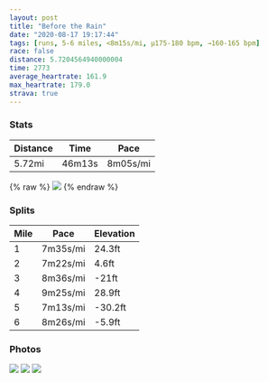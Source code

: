 ```yaml
---
layout: post
title: "Before the Rain"
date: "2020-08-17 19:17:44"
tags: [runs, 5-6 miles, <8m15s/mi, μ175-180 bpm, →160-165 bpm]
race: false
distance: 5.7204564940000004
time: 2773
average_heartrate: 161.9
max_heartrate: 179.0
strava: true
---
```


### Stats

| Distance | Time | Pace |
|----------|------|------|
|5.72mi|46m13s|8m05s/mi|

{% raw %}
<img src='https://maps.googleapis.com/maps/api/staticmap?maptype=roadmap&path=enc:w`wwFdhsbMMLBq@He@A]BKNMDM@UIWQK]Ea@Wd@yA@c@Vi@BMAi@BQVcAG[RGLOR]CIpAi@NAE}@g@[FEGIm@Em@B[IKICE?QM}@@k@GSOO}@YEGAKSQO[c@UoBOCIa@Yi@q@SKw@KQQG]MGYCIa@i@_@K}@GDDCe@KQOM]_@UuA[m@g@aAiAoAe@}@u@]QgAW_@]GOKEMUYIMSk@Y]YCe@}@u@yCoAkCg@QKe@m@OCIOSQGa@HQBOg@QUa@WAc@UWCOU}AcAi@Q}@@KI[]gAuAa@MMQWKIKq@wBe@i@a@m@YQAIM@UICG?QFQ?k@Fe@Dm@\_BBi@He@QgA?i@Ju@|@uAPk@DUJWTuA@wAYiASYo@]a@Ks@a@}DmB[S][CSIQm@c@s@yAESCe@Kg@@g@n@mB^qABa@E}As@_BcAaAaAOQIsAuAGIWeAs@kAQg@c@o@BMGKsCgA}@Ke@?a@Lw@n@g@Nm@@oAWKQY[[QYYISe@i@aAkCUa@YU_AKo@FWA]Ic@Sm@K_@Qe@IpAJb@PpAPfAOj@Tr@~@d@lADLBXT`@|@t@NRh@f@p@^x@Cv@KdBk@b@Iv@NTJ|APt@v@p@dA~A`Et@p@|@`@h@Hl@f@R\TRl@xARpAAl@OpAi@xAOVSd@CXBX\|AVf@p@p@r@^h@d@~@b@lBxAlARj@`@X\Tf@Nr@A|AOpAU~@QV]jACTQd@Bb@F\F`BSt@Gd@a@v@y@h@c@H?DFBJXp@n@FPh@PJ?b@[F@XHz@p@~@RFGMc@NIRVv@Vb@Bf@O?WAAHQ?OFGx@Yp@\r@PDVCf@BFTDPVN@TEABDDNDr@t@h@\PBPIVBJQh@[M]dAf@~@jANF|@pAHF^H`Ax@n@\GZFDb@Ib@l@fCnA\ARBNI`Cj@zAFx@ThBP_@B[CIBKz@g@xAM~@YzGVrA@d@A~@KbA_@b@f@V?FFBH@@K@LQhC?n@DVCd@ZxAF|@{@fAMXg@v@ApAPH|@NDAOPVDz@l@|AFXNXTTd@PNh@B?FHJAHbCjBP\XRnARrBxBTF^ZN\?HWlB]pAi@`BILMH&key=AIzaSyC1MId7bFpkLXNAaYhBSTb8jLyiSqzbDtM&size=800x800&markers=color:yellow|label:S|40.75548,-73.99571&markers=color:green|label:F|40.75586,-73.99654000000002'>
{% endraw %}

### Splits

| Mile | Pace | Elevation |
|------|------|-----------|
|1|7m35s/mi|24.3ft|
|2|7m22s/mi|4.6ft|
|3|8m36s/mi|-21ft|
|4|9m25s/mi|28.9ft|
|5|7m13s/mi|-30.2ft|
|6|8m26s/mi|-5.9ft|

### Photos
<img src='https://dgtzuqphqg23d.cloudfront.net/qoNiRf941fyG1SXTAQ9ywMeCflsyeB1eTL97r5gufrU-479x768.jpg'>

<img src='https://dgtzuqphqg23d.cloudfront.net/A3IDEGYyApSuS2DsnnPAK3Y0JsQ7yjFwRA443kkwWNo-576x768.jpg'>

<img src='https://dgtzuqphqg23d.cloudfront.net/GGVajlmusA5RjKHO-s53ZCznEcZmYjdGti-PMfWZw1M-576x768.jpg'>
